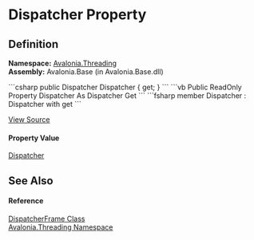 # Dispatcher Property




## Definition
**Namespace:** <a href="N_Avalonia_Threading">Avalonia.Threading</a>  
**Assembly:** Avalonia.Base (in Avalonia.Base.dll)

<Tabs groupId="api-code-preview">
<TabItem value="csharp" label="C#">
```csharp
public Dispatcher Dispatcher { get; }
```
</TabItem>
<TabItem value="vb" label="VB">
```vb
Public ReadOnly Property Dispatcher As Dispatcher
	Get
```
</TabItem>
<TabItem value="fsharp" label="F#">
```fsharp
member Dispatcher : Dispatcher with get
```
</TabItem>
</Tabs>



<a href="https://github.com/AvaloniaUI/Avalonia/tree/master/src/Avalonia.Base/Threading/DispatcherFrame.cs#L23" title="View the source code">View Source</a>



#### Property Value
<a href="T_Avalonia_Threading_Dispatcher">Dispatcher</a>

## See Also


#### Reference
<a href="T_Avalonia_Threading_DispatcherFrame">DispatcherFrame Class</a>  
<a href="N_Avalonia_Threading">Avalonia.Threading Namespace</a>  

